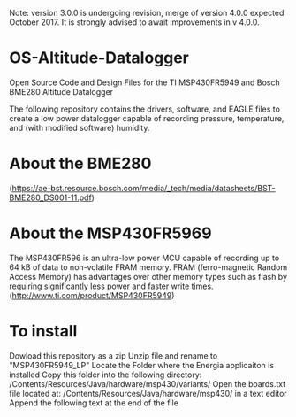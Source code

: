 Note: version 3.0.0 is undergoing revision, merge of version 4.0.0 expected October 2017. It is strongly advised to await improvements in v 4.0.0.

# OS-Altitude-Datalogger
Open Source Code and Design Files for the TI MSP430FR5949 and Bosch BME280 Altitude Datalogger

The following repository contains the drivers, software, and EAGLE files to create a low power datalogger capable of recording pressure, temperature, and (with modified software) humidity. 

# About the BME280
(https://ae-bst.resource.bosch.com/media/_tech/media/datasheets/BST-BME280_DS001-11.pdf) 

# About the MSP430FR5969
The MSP430FR596 is an ultra-low power MCU capable of recording up to 64 kB of data to non-volatile FRAM memory.  FRAM (ferro-magnetic Random Access Memory) has advantages over other memory types such as flash by requiring significantly less power and faster write times.
(http://www.ti.com/product/MSP430FR5949)

# To install
Dowload this repository as a zip
Unzip file and rename to "MSP430FR5949_LP"
Locate the Folder where the Energia applicaiton is installed
Copy this folder into the following directory: /Contents/Resources/Java/hardware/msp430/variants/
Open the boards.txt file located at: /Contents/Resources/Java/hardware/msp430/ in a text editor
Append the following text at the end of the file
